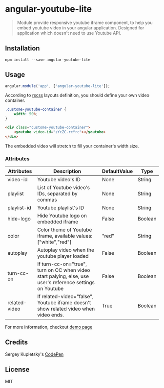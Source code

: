 # angular-youtube-lite
> Module provide responsive youtube iframe component, to help you embed youtube video in your angular application.
Designed for application which doesn't need to use Youtube API.

## Installation

`npm install --save angular-youtube-lite`

## Usage

```js
angular.module('app', ['angular-youtube-lite']);
```

According to [rscss](http://rscss.io/layouts.html) layouts definition, you should define your own video container.

```css
.custome-youtube-container {
    width: 50%;
}
```
```html
<div class="custome-youtube-container">
    <youtube video-id="zYcZC-rcYrc"></youtube>
</div>
```

The embedded video will stretch to fill your container's width size.

### Attributes

Attributes  | Description | DefaultValue | Type
--- | --- | --- | ---
video-id | Youtube video's ID | None | String
playlist | List of Youtube video's IDs, separated by commas | None | String
playlist-id | Youtube playlist's ID | None | String
hide-logo | Hide Youtube logo on embedded iframe | False | Boolean
color | Color theme of Youtube iframe, available values: ["white","red"] | "red" | String
autoplay | Autoplay video when the youtube player loaded | False | Boolean
turn-cc-on | If turn-cc-on="true", turn on CC when video start palying, else, use user's reference settings on Youtube | False | Boolean
related-video | If related-video="false", Youtube iframe doesn't show related video when video ends. | True | Boolean

For more information, checkout [demo page](https://foxeye-rinx.github.io/angular-youtube-lite/)

## Credits
Sergey Kupletsky's [CodePen](https://codepen.io/zavoloklom/pen/IGkDz)

## License

MIT